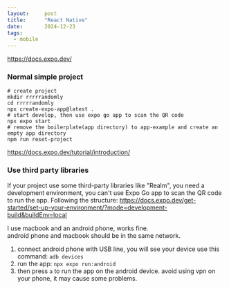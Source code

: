 ```yaml
---
layout:     post
title:      "React Native"
date:       2024-12-23
tags:  
  - mobile
---
```


https://docs.expo.dev/


### Normal simple project

```shell
# create project
mkdir rrrrrandomly
cd rrrrrandomly
npx create-expo-app@latest .
# start develop, then use expo go app to scan the QR code
npx expo start
# remove the boilerplate(app directory) to app-example and create an empty app directory
npm run reset-project
```

https://docs.expo.dev/tutorial/introduction/

### Use third party libraries

If your project use some third-party libraries like "Realm", you need a development environment, you can't use Expo Go app to scan the QR code to run the app. Following the structure:
https://docs.expo.dev/get-started/set-up-your-environment/?mode=development-build&buildEnv=local

I use macbook and an android phone, works fine.  
android phone and macbook should be in the same network.

1. connect android phone with USB line, you will see your device use this command: `adb devices`
2. run the app: `npx expo run:android`
3. then press `a` to run the app on the android device.
  avoid using vpn on your phone, it may cause some problems.
